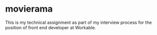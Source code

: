 # movierama
This is my technical assignment as part of my interview process for the position of front end developer at Workable.
